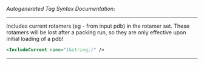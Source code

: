 _Autogenerated Tag Syntax Documentation:_

---
Includes current rotamers (eg - from input pdb) in the rotamer set. These rotamers will be lost after a packing run, so they are only effective upon initial loading of a pdb!

```xml
<IncludeCurrent name="(&string;)" />
```



---
